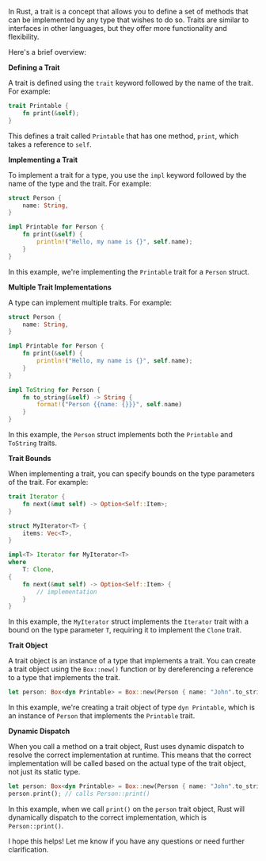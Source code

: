 In Rust, a trait is a concept that allows you to define a set of methods that can be implemented by any type that wishes to do so. Traits are similar to interfaces in other languages, but they offer more functionality and flexibility.

Here's a brief overview:

**Defining a Trait**

A trait is defined using the `trait` keyword followed by the name of the trait. For example:
```rust
trait Printable {
    fn print(&self);
}
```
This defines a trait called `Printable` that has one method, `print`, which takes a reference to `self`.

**Implementing a Trait**

To implement a trait for a type, you use the `impl` keyword followed by the name of the type and the trait. For example:
```rust
struct Person {
    name: String,
}

impl Printable for Person {
    fn print(&self) {
        println!("Hello, my name is {}", self.name);
    }
}
```
In this example, we're implementing the `Printable` trait for a `Person` struct.

**Multiple Trait Implementations**

A type can implement multiple traits. For example:
```rust
struct Person {
    name: String,
}

impl Printable for Person {
    fn print(&self) {
        println!("Hello, my name is {}", self.name);
    }
}

impl ToString for Person {
    fn to_string(&self) -> String {
        format!("Person {{name: {}}}", self.name)
    }
}
```
In this example, the `Person` struct implements both the `Printable` and `ToString` traits.

**Trait Bounds**

When implementing a trait, you can specify bounds on the type parameters of the trait. For example:
```rust
trait Iterator {
    fn next(&mut self) -> Option<Self::Item>;
}

struct MyIterator<T> {
    items: Vec<T>,
}

impl<T> Iterator for MyIterator<T>
where
    T: Clone,
{
    fn next(&mut self) -> Option<Self::Item> {
        // implementation
    }
}
```
In this example, the `MyIterator` struct implements the `Iterator` trait with a bound on the type parameter `T`, requiring it to implement the `Clone` trait.

**Trait Object**

A trait object is an instance of a type that implements a trait. You can create a trait object using the `Box::new()` function or by dereferencing a reference to a type that implements the trait.
```rust
let person: Box<dyn Printable> = Box::new(Person { name: "John".to_string() });
```
In this example, we're creating a trait object of type `dyn Printable`, which is an instance of `Person` that implements the `Printable` trait.

**Dynamic Dispatch**

When you call a method on a trait object, Rust uses dynamic dispatch to resolve the correct implementation at runtime. This means that the correct implementation will be called based on the actual type of the trait object, not just its static type.
```rust
let person: Box<dyn Printable> = Box::new(Person { name: "John".to_string() });
person.print(); // calls Person::print()
```
In this example, when we call `print()` on the `person` trait object, Rust will dynamically dispatch to the correct implementation, which is `Person::print()`.

I hope this helps! Let me know if you have any questions or need further clarification.


